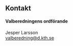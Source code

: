 ## Kontakt

#### Valberedningens ordförande
Jesper Larsson  
[valberedning@d.kth.se](mailto:valberedning@d.kth.se)
